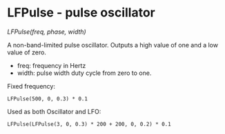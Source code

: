 # LFPulse - pulse oscillator

_LFPulse(freq, phase, width)_

A non-band-limited pulse oscillator. Outputs a high value of one and a low value of zero.

- freq: frequency in Hertz
- width: pulse width duty cycle from zero to one.

Fixed frequency:

	LFPulse(500, 0, 0.3) * 0.1

Used as both Oscillator and LFO:

	LFPulse(LFPulse(3, 0, 0.3) * 200 + 200, 0, 0.2) * 0.1

